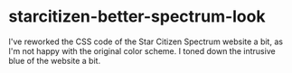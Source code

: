 # starcitizen-better-spectrum-look
I've reworked the CSS code of the Star Citizen Spectrum website a bit, as I'm not happy with the original color scheme. I toned down the intrusive blue of the website a bit. 
